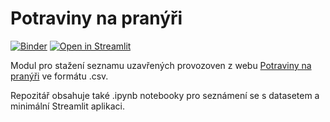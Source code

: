 # Potraviny na pranýři

[![Binder](https://mybinder.org/badge_logo.svg)](https://mybinder.org/v2/gh/jandolezal/potraviny/HEAD)
[![Open in Streamlit](https://static.streamlit.io/badges/streamlit_badge_black_white.svg)](https://share.streamlit.io/jandolezal/potraviny/main/foodpillory/foodpillory.py)


Modul pro stažení seznamu uzavřených provozoven z webu [Potraviny na pranýři](https://www.potravinynapranyri.cz/) ve formátu .csv.

Repozitář obsahuje také .ipynb notebooky pro seznámení se s datasetem a minimální Streamlit aplikaci.
